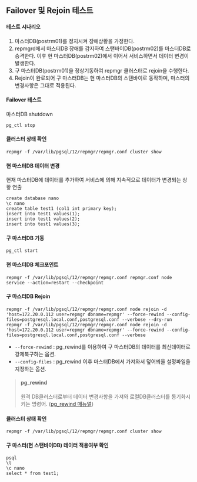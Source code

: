 ## Failover 및 Rejoin 테스트

#### 테스트 시나리오
1. 마스터DB(postrm01)를 정지시켜 장애상황을 가정한다.
1. repmgrd에서 마스터DB 장애를 감지하여 스탠바이DB(postrm02)를 마스터DB로 승격한다. 이후 현 마스터DB(postrm02)에서 이어서 서비스하면서 데이터 변경이 발생한다.
1. 구 마스터DB(postrm01)을 정상기동하여 repmgr 클러스터로 rejoin을 수행한다.
2. Rejoin이 완료되어 구 마스터DB는 현 마스터DB의 스탠바이로 동작하며, 마스터의 변경사항은 그대로 적용된다.

#### Failover 테스트
마스터DB shutdown
```
pg_ctl stop
```

#### 클러스터 상태 확인
```
repmgr -f /var/lib/pgsql/12/repmgr/repmgr.conf cluster show
```

#### 현 마스터DB 데이터 변경
현재 마스터DB에 데이터를 추가하여 서비스에 의해 지속적으로 데이터가 변경되는 상황 연출
```
create database nano
\c nano
create table test1 (col1 int primary key);
insert into test1 values(1);
insert into test1 values(2);
insert into test1 values(3);
```

#### 구 마스터DB 기동
```
pg_ctl start
```

#### 현 마스터DB 체크포인트
```
repmgr -f /var/lib/pgsql/12/repmgr/repmgr.conf repmgr.conf node service --action=restart --checkpoint
```

#### 구 마스터DB Rejoin
```
repmgr -f /var/lib/pgsql/12/repmgr/repmgr.conf node rejoin -d 'host=172.20.0.112 user=repmgr dbname=repmgr' --force-rewind --config-files=postgresql.local.conf,postgresql.conf --verbose --dry-run 
repmgr -f /var/lib/pgsql/12/repmgr/repmgr.conf node rejoin -d 'host=172.20.0.112 user=repmgr dbname=repmgr' --force-rewind --config-files=postgresql.local.conf,postgresql.conf --verbose
```
- `--force-rewind` : pg_rewind를 이용하여 구 마스터DB의 데이터를 최신데이터로 강제복구하는 옵션.
- `--config-files` : pg_rewind 이후 마스터DB에서 가져와서 덮어씌울 설정파일을 지정하는 옵션.
> #### pg_rewind
> 원격 DB클러스터로부터 데이터 변경사항을 가져와 로컬DB클러스터를 동기화시키는 명령어.
> ([pg_rewind 매뉴얼](https://postgresql.kr/docs/11/app-pgrewind.html))

#### 클러스터 상태 확인
```
repmgr -f /var/lib/pgsql/12/repmgr/repmgr.conf cluster show
```

#### 구 마스터(현 스탠바이DB) 데이터 적용여부 확인
```
psql
\l
\c nano
select * from test1;
```
